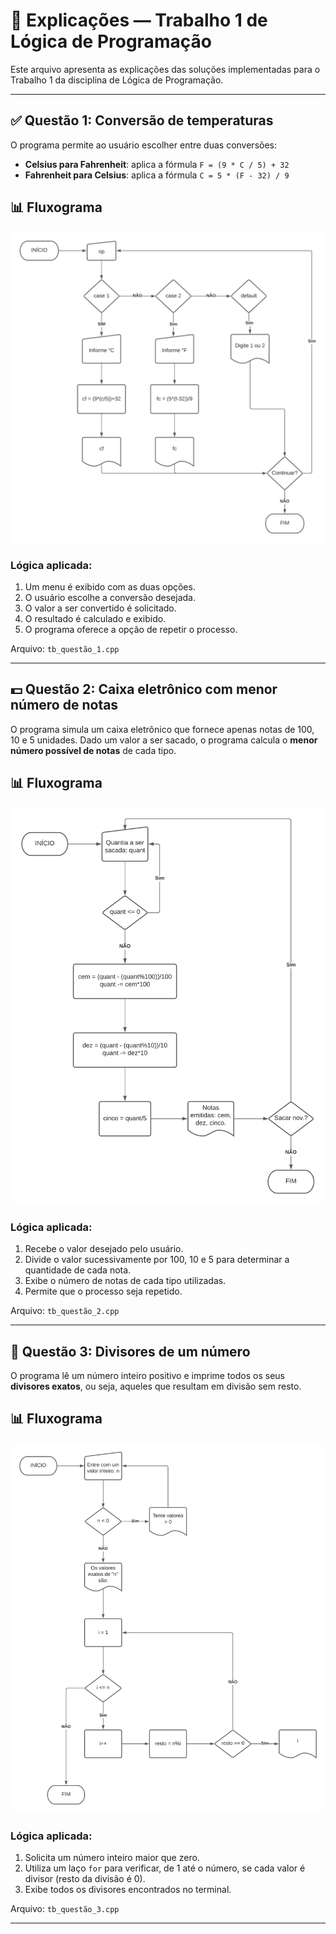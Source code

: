# 🧠 Explicações — Trabalho 1 de Lógica de Programação

Este arquivo apresenta as explicações das soluções implementadas para o Trabalho 1 da disciplina de Lógica de Programação.

---

## ✅ Questão 1: Conversão de temperaturas

O programa permite ao usuário escolher entre duas conversões:

- **Celsius para Fahrenheit**: aplica a fórmula `F = (9 * C / 5) + 32`
- **Fahrenheit para Celsius**: aplica a fórmula `C = 5 * (F - 32) / 9`

## 📊 Fluxograma

![Fluxograma do Problema 1](./fluxograma1.png)

### Lógica aplicada:
1. Um menu é exibido com as duas opções.
2. O usuário escolhe a conversão desejada.
3. O valor a ser convertido é solicitado.
4. O resultado é calculado e exibido.
5. O programa oferece a opção de repetir o processo.

Arquivo: `tb_questão_1.cpp`

---

## 💵 Questão 2: Caixa eletrônico com menor número de notas

O programa simula um caixa eletrônico que fornece apenas notas de 100, 10 e 5 unidades. Dado um valor a ser sacado, o programa calcula o **menor número possível de notas** de cada tipo.

## 📊 Fluxograma

![Fluxograma do Problema 2](./fluxograma2.png)

### Lógica aplicada:
1. Recebe o valor desejado pelo usuário.
2. Divide o valor sucessivamente por 100, 10 e 5 para determinar a quantidade de cada nota.
3. Exibe o número de notas de cada tipo utilizadas.
4. Permite que o processo seja repetido.

Arquivo: `tb_questão_2.cpp`

---

## 🔢 Questão 3: Divisores de um número

O programa lê um número inteiro positivo e imprime todos os seus **divisores exatos**, ou seja, aqueles que resultam em divisão sem resto.

## 📊 Fluxograma

![Fluxograma do Problema 3](./fluxograma3.png)

### Lógica aplicada:
1. Solicita um número inteiro maior que zero.
2. Utiliza um laço `for` para verificar, de 1 até o número, se cada valor é divisor (resto da divisão é 0).
3. Exibe todos os divisores encontrados no terminal.

Arquivo: `tb_questão_3.cpp`

---
